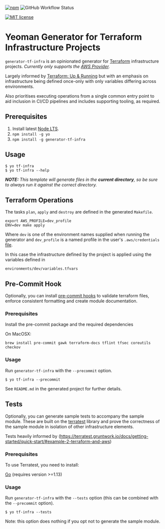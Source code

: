 [![npm](https://img.shields.io/npm/v/generator-tf-infra)](https://www.npmjs.com/package/generator-tf-infra)
![GitHub Workflow Status](https://img.shields.io/github/workflow/status/shladdergoo/generator-tf-infra/Node%20CICD)

[![MIT license](http://img.shields.io/badge/license-MIT-brightgreen.svg)](http://opensource.org/licenses/MIT)

# Yeoman Generator for Terraform Infrastructure Projects

`generator-tf-infra` is an opinionated generator for [Terraform](https://www.terraform.io/) infrastructure projects. *Currently only supports the [AWS Provider](https://registry.terraform.io/providers/hashicorp/aws/latest/docs).*

Largely informed by [Terraform: Up & Running](https://www.terraformupandrunning.com/) but with an emphasis on 
infrastructure being defined once-only with only variables differing across environments.

Also prioritises executing operations from a single common entry point to aid inclusion in CI/CD pipelines and includes supporting tooling, as required.

## Prerequisites
1. Install latest [Node LTS](https://nodejs.org).
2. `npm install -g yo`
3. `npm install -g generator-tf-infra`

## Usage
```
$ yo tf-infra
$ yo tf-infra --help
```

***NOTE:** This template will generate files in the **current directory**, so be sure to always run it against the correct directory.*

## Terraform Operations
The tasks `plan`, `apply` and `destroy` are defined in the generated `Makefile`.
```
export AWS_PROFILE=dev_profile
ENV=dev make apply
```
Where `dev` is one of the environment names supplied when running the generator and `dev_profile` is a named profile in the user's `.aws/credentials` [file](https://docs.aws.amazon.com/cli/latest/userguide/cli-configure-files.html).

In this case the infrastructure defined by the project is applied using the variables defined in
```
environments/dev/variables.tfvars
```

## Pre-Commit Hook

Optionally, you can install [pre-commit hooks](https://github.com/antonbabenko/pre-commit-terraform) to validate terraform files, enforce consistent formatting and create module documentation.

### Prerequisites
Install the pre-commit package and the required dependencies

On MacOSX:

```
brew install pre-commit gawk terraform-docs tflint tfsec coreutils checkov
```
### Usage
Run `generator-tf-infra` with the `--precommit` option.
```
$ yo tf-infra --precommit
```
See `README.md` in the generated project for further details.

## Tests

Optionally, you can generate sample tests to accompany the sample module. These are built on the [terratest](https://terratest.gruntwork.io/) library and prove the correctness of the sample module in isolation of other infrastructure elements.

Tests heavily informed by (https://terratest.gruntwork.io/docs/getting-started/quick-start/#example-2-terraform-and-aws)

### Prerequisites
To use Terratest, you need to install:

[Go](https://golang.org/) (requires version >=1.13)

### Usage
Run `generator-tf-infra` with the `--tests` option (this can be combined with the `--precommit` option).
```
$ yo tf-infra --tests
```
Note: this option does nothing if you opt not to generate the sample module.
